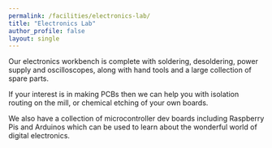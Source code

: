 ```yaml
---
permalink: /facilities/electronics-lab/
title: "Electronics Lab"
author_profile: false
layout: single
---
```


Our electronics workbench is complete with soldering, desoldering, power
supply and oscilloscopes, along with hand tools and a large collection
of spare parts.

If your interest is in making PCBs then we can help you with isolation
routing on the mill, or chemical etching of your own boards.

We also have a collection of microcontroller dev boards including Raspberry Pis 
and Arduinos which can be used to learn about the
wonderful world of digital electronics.
